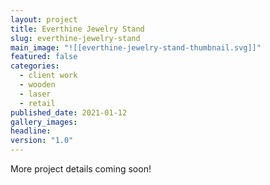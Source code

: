 ```yaml
---
layout: project
title: Everthine Jewelry Stand
slug: everthine-jewelry-stand
main_image: "![[everthine-jewelry-stand-thumbnail.svg]]"
featured: false
categories:
  - client work
  - wooden
  - laser
  - retail
published_date: 2021-01-12
gallery_images: 
headline: 
version: "1.0"
---
```


More project details coming soon!